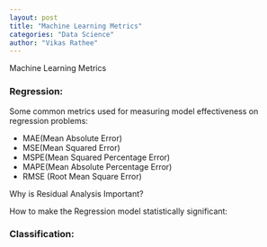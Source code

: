 ```yaml
---
layout: post
title: "Machine Learning Metrics"
categories: "Data Science"
author: "Vikas Rathee"
---
```


Machine Learning Metrics


### Regression:

Some common metrics used for measuring model effectiveness on regression problems:

- MAE(Mean Absolute Error)
- MSE(Mean Squared Error)
- MSPE(Mean Squared Percentage Error)
- MAPE(Mean Absolute Percentage Error)
- RMSE (Root Mean Square Error)

Why is Residual Analysis Important?


How to make the Regression model statistically significant:


### Classification:

